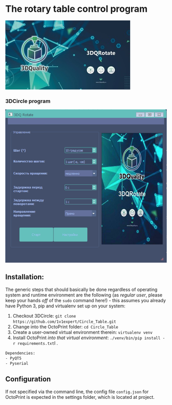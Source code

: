 # The rotary table control program
![Screenshot](https://github.com/1v1expert/Circle_Table/raw/develop/img/TmpSVG1.jpg)

### 3DCircle program

![3DCircle program](https://github.com/1v1expert/Circle_Table/raw/master/img/screenshot.png)

## Installation:
The generic steps that should basically be done regardless of operating system
and runtime environment are the following (as *regular
user*, please keep your hands *off* of the `sudo` command here!) - this assumes
you already have Python 3, pip and virtualenv set up on your system:

1. Checkout 3DCircle: `git clone https://github.com/1v1expert/Circle_Table.git`
2. Change into the OctoPrint folder: `cd Circle_Table`
3. Create a user-owned virtual environment therein: `virtualenv venv`
4. Install OctoPrint *into that virtual environment*: `./venv/bin/pip install -r requirements.txt`l .
```
Dependencies:
- PyQT5
- Pyserial
```
## Configuration

If not specified via the command line, the config file `config.json` for OctoPrint is expected in the settings folder,
which is located at project.